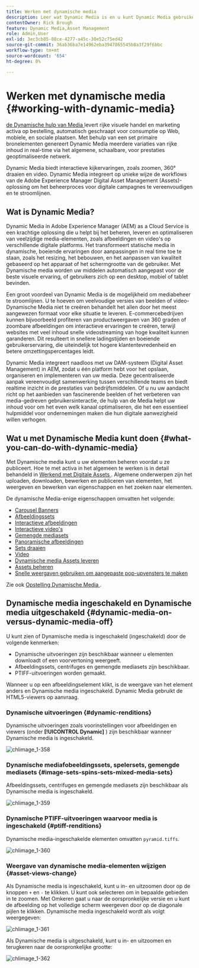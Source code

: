 ```yaml
---
title: Werken met dynamische media
description: Leer wat Dynamic Media is en u kunt Dynamic Media gebruiken om middelen te leveren die u kunt gebruiken op internet, mobiele en sociale sites.
contentOwner: Rick Brough
feature: Dynamic Media,Asset Management
role: Admin,User
exl-id: 3ec3cb85-88ce-4277-a45c-30e52c75ed42
source-git-commit: 36ab36ba7e14962eba3947865545b8a3f29f6bbc
workflow-type: tm+mt
source-wordcount: '654'
ht-degree: 0%

---
```


# Werken met dynamische media {#working-with-dynamic-media}

[ de Dynamische hulp van Media ](https://business.adobe.com/products/experience-manager/assets/dynamic-media.html) levert rijke visuele handel en marketing activa op bestelling, automatisch geschraapt voor consumptie op Web, mobiele, en sociale plaatsen. Met behulp van een set primaire bronelementen genereert Dynamic Media meerdere variaties van rijke inhoud in real-time via het algemene, schaalbare, voor prestaties geoptimaliseerde netwerk.

Dynamic Media biedt interactieve kijkervaringen, zoals zoomen, 360° draaien en video. Dynamic Media integreert op unieke wijze de workflows van de Adobe Experience Manager Digital Asset Management (Assets)-oplossing om het beheerproces voor digitale campagnes te vereenvoudigen en te stroomlijnen.

<!-- >[!NOTE]
>
>A Community article is available on [Working with Adobe Experience Manager and Dynamic Media](https://helpx.adobe.com/experience-manager/using/aem_dynamic_media.html). -->

## Wat is Dynamic Media?

Dynamic Media in Adobe Experience Manager (AEM) as a Cloud Service is een krachtige oplossing die u helpt bij het beheren, leveren en optimaliseren van veelzijdige media-elementen, zoals afbeeldingen en video&#39;s op verschillende digitale platforms. Het transformeert statische media in dynamische, boeiende ervaringen door aanpassingen in real time toe te staan, zoals het resizing, het bebouwen, en het aanpassen van kwaliteit gebaseerd op het apparaat of het schermgrootte van de gebruiker. Met Dynamische media worden uw middelen automatisch aangepast voor de beste visuele ervaring, of gebruikers zich op een desktop, mobiel of tablet bevinden.

Een groot voordeel van Dynamic Media is de mogelijkheid om mediabeheer te stroomlijnen. U te hoeven om veelvoudige versies van beelden of video-Dynamische Media niet te creëren behandelt het allen door het meest aangewezen formaat voor elke situatie te leveren. E-commercebedrijven kunnen bijvoorbeeld profiteren van productweergaven van 360 graden of zoombare afbeeldingen om interactieve ervaringen te creëren, terwijl websites met veel inhoud snelle videostreaming van hoge kwaliteit kunnen garanderen. Dit resulteert in snellere ladingstijden en boeiende gebruikerservaring, die uiteindelijk tot hogere klantentevredenheid en betere omzettingspercentages leidt.

Dynamic Media integreert naadloos met uw DAM-systeem (Digital Asset Management) in AEM, zodat u één platform hebt voor het opslaan, organiseren en implementeren van uw media. Deze gecentraliseerde aanpak vereenvoudigt samenwerking tussen verschillende teams en biedt realtime inzicht in de prestaties van bedrijfsmiddelen. Of u nu uw aandacht richt op het aanbieden van fascinerende beelden of het verbeteren van media-gedreven gebruikersinteractie, de hulp van de Media helpt uw inhoud voor om het even welk kanaal optimaliseren, die het een essentieel hulpmiddel voor ondernemingen maken die hun digitale aanwezigheid willen verhogen.

## Wat u met Dynamische Media kunt doen {#what-you-can-do-with-dynamic-media}

Met Dynamische media kunt u uw elementen beheren voordat u ze publiceert. Hoe te met activa in het algemeen te werken is in detail behandeld in [ Werkend met Digitale Assets ](/help/assets/manage-digital-assets.md). Algemene onderwerpen zijn het uploaden, downloaden, bewerken en publiceren van elementen, het weergeven en bewerken van eigenschappen en het zoeken naar elementen.

De dynamische Media-enige eigenschappen omvatten het volgende:

* [Carousel Banners](carousel-banners.md)
* [Afbeeldingssets](image-sets.md)
* [Interactieve afbeeldingen](interactive-images.md)
* [Interactieve video&#39;s](interactive-videos.md)
* [Gemengde mediasets](mixed-media-sets.md)
* [Panoramische afbeeldingen](panoramic-images.md)
* [Sets draaien](spin-sets.md)
* [Video](video.md)
* [Dynamische media Assets leveren](delivering-dynamic-media-assets.md)
* [Assets beheren](managing-assets.md)
* [Snelle weergaven gebruiken om aangepaste pop-upvensters te maken](custom-pop-ups.md)

Zie ook [ Opstelling Dynamische Media ](administering-dynamic-media.md).

<!-- 

OBSOLETE UNTIL INTEGRATING SCENE7 TOPIC GETS A MAJOR UPDATE
>[!NOTE]
>
>To understand the differences between using Dynamic Media and integrating Dynamic Media Classic with AEM, see [Dynamic Media Classic integration versus Dynamic Media](/help/sites-cloud/administering/integrating-scene7.md#aem-scene-integration-versus-dynamic-media).

-->

## Dynamische media ingeschakeld en Dynamische media uitgeschakeld {#dynamic-media-on-versus-dynamic-media-off}

U kunt zien of Dynamische media is ingeschakeld (ingeschakeld) door de volgende kenmerken:

* Dynamische uitvoeringen zijn beschikbaar wanneer u elementen downloadt of een voorvertoning weergeeft.
* Afbeeldingssets, centrifuges en gemengde mediasets zijn beschikbaar.
* PTIFF-uitvoeringen worden gemaakt.

Wanneer u op een afbeeldingselement klikt, is de weergave van het element anders en Dynamische media ingeschakeld. Dynamic Media gebruikt de HTML5-viewers op aanvraag.

### Dynamische uitvoeringen {#dynamic-renditions}

Dynamische uitvoeringen zoals voorinstellingen voor afbeeldingen en viewers (onder **[!UICONTROL Dynamic]** ) zijn beschikbaar wanneer Dynamische media is ingeschakeld.

![ chlimage_1-358 ](assets/chlimage_1-358.png)

### Dynamische mediafobeeldingssets, spelersets, gemengde mediasets {#image-sets-spins-sets-mixed-media-sets}

Afbeeldingssets, centrifuges en gemengde mediasets zijn beschikbaar als Dynamische media is ingeschakeld.

![ chlimage_1-359 ](assets/chlimage_1-359.png)

### Dynamische PTIFF-uitvoeringen waarvoor media is ingeschakeld {#ptiff-renditions}

Dynamische media-ingeschakelde elementen omvatten `pyramid.tiffs`.

![ chlimage_1-360 ](assets/chlimage_1-360.png)

### Weergave van dynamische media-elementen wijzigen {#asset-views-change}

Als Dynamische media is ingeschakeld, kunt u in- en uitzoomen door op de knoppen `+` en `-` te klikken. U kunt ook selecteren om in bepaalde gebieden in te zoomen. Met Omkeren gaat u naar de oorspronkelijke versie en u kunt de afbeelding op het volledige scherm weergeven door op de diagonale pijlen te klikken. Dynamische media ingeschakeld wordt als volgt weergegeven:

![ chlimage_1-361 ](assets/chlimage_1-361.png)

Als Dynamische media is uitgeschakeld, kunt u in- en uitzoomen en terugkeren naar de oorspronkelijke grootte:

![ chlimage_1-362 ](assets/chlimage_1-362.png)
